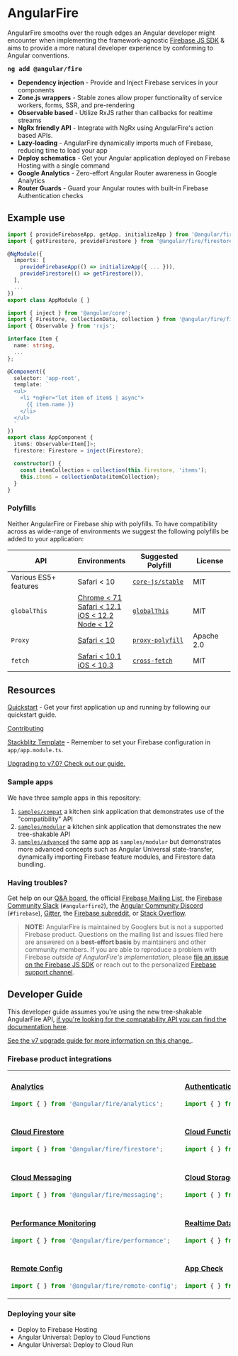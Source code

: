
# AngularFire

AngularFire smooths over the rough edges an Angular developer might encounter when implementing the framework-agnostic
[Firebase JS SDK](https://github.com/firebase/firebase-js-sdk) & aims to provide a more natural developer experience
by conforming to Angular conventions.

<strong><pre>ng add @angular/fire</pre></strong>

- **Dependency injection** - Provide and Inject Firebase services in your components
- **Zone.js wrappers** - Stable zones allow proper functionality of service workers, forms, SSR, and pre-rendering
- **Observable based** - Utilize RxJS rather than callbacks for realtime streams
- **NgRx friendly API** - Integrate with NgRx using AngularFire's action based APIs.
- **Lazy-loading** - AngularFire dynamically imports much of Firebase, reducing time to load your app
- **Deploy schematics** - Get your Angular application deployed on Firebase Hosting with a single command
- **Google Analytics** - Zero-effort Angular Router awareness in Google Analytics
- **Router Guards** - Guard your Angular routes with built-in Firebase Authentication checks

## Example use

```ts
import { provideFirebaseApp, getApp, initializeApp } from '@angular/fire/app';
import { getFirestore, provideFirestore } from '@angular/fire/firestore';

@NgModule({
  imports: [
    provideFirebaseApp(() => initializeApp({ ... })),
    provideFirestore(() => getFirestore()),
  ],
  ...
})
export class AppModule { }
```

```ts
import { inject } from '@angular/core';
import { Firestore, collectionData, collection } from '@angular/fire/firestore';
import { Observable } from 'rxjs';

interface Item {
  name: string,
  ...
};

@Component({
  selector: 'app-root',
  template: `
  <ul>
    <li *ngFor="let item of item$ | async">
      {{ item.name }}
    </li>
  </ul>
  `
})
export class AppComponent {
  item$: Observable<Item[]>;
  firestore: Firestore = inject(Firestore);

  constructor() {
    const itemCollection = collection(this.firestore, 'items');
    this.item$ = collectionData(itemCollection);
  }
}
```

### Polyfills

Neither AngularFire or Firebase ship with polyfills. To have compatibility across as wide-range of environments we suggest the following polyfills be added to your application:

| API | Environments | Suggested Polyfill | License |
|-----|--------------|--------------------|---------|
| Various ES5+ features  | Safari &lt; 10 | [`core-js/stable`](https://github.com/zloirock/core-js#readme) | MIT |
| `globalThis` | [Chrome &lt; 71<br>Safari &lt; 12.1<br>iOS &lt; 12.2<br>Node &lt; 12](https://caniuse.com/mdn-javascript_builtins_globalthis) | [`globalThis`](https://github.com/es-shims/globalThis#readme) | MIT |
| `Proxy` | [Safari &lt; 10](https://caniuse.com/proxy) | [`proxy-polyfill`](https://github.com/GoogleChrome/proxy-polyfill#readme) | Apache 2.0 |
| `fetch` | [Safari &lt; 10.1<br>iOS &lt; 10.3](https://caniuse.com/fetch) | [`cross-fetch`](https://github.com/lquixada/cross-fetch#readme) | MIT |

## Resources

[Quickstart](docs/install-and-setup.md) - Get your first application up and running by following our quickstart guide.

[Contributing](CONTRIBUTING.md)

[Stackblitz Template](https://stackblitz.com/edit/angular-fire-start) - Remember to set your Firebase configuration in `app/app.module.ts`.

[Upgrading to v7.0? Check out our guide.](docs/version-7-upgrade.md)

### Sample apps

We have three sample apps in this repository:

1. [`samples/compat`](samples/compat) a kitchen sink application that demonstrates use of the "compatibility" API
1. [`samples/modular`](samples/modular) a kitchen sink application that demonstrates the new tree-shakable API
1. [`samples/advanced`](samples/advanced) the same app as `samples/modular` but demonstrates more advanced concepts such as Angular Universal state-transfer, dynamically importing Firebase feature modules, and Firestore data bundling.

### Having troubles?

Get help on our [Q&A board](https://github.com/angular/angularfire/discussions?discussions_q=category%3AQ%26A), the official [Firebase Mailing List](https://groups.google.com/forum/#!forum/firebase-talk), the [Firebase Community Slack](https://firebase.community/) (`#angularfire2`), the [Angular Community Discord](http://discord.gg/angular) (`#firebase`), [Gitter](https://gitter.im/angular/angularfire2), the [Firebase subreddit](https://www.reddit.com/r/firebase), or [Stack Overflow](https://stackoverflow.com/questions/tagged/angularfire2).

> **NOTE:** AngularFire is maintained by Googlers but is not a supported Firebase product. Questions on the mailing list and issues filed here are answered on a <strong>best-effort basis</strong> by maintainers and other community members. If you are able to reproduce a problem with Firebase <em>outside of AngularFire's implementation</em>, please [file an issue on the Firebase JS SDK](https://github.com/firebase/firebase-js-sdk/issues) or reach out to the personalized [Firebase support channel](https://firebase.google.com/support/).

## Developer Guide

This developer guide assumes you're using the new tree-shakable AngularFire API, [if you're looking for the compatability API you can find the documentation here](docs/compat.md).

[See the v7 upgrade guide for more information on this change.](docs/version-7-upgrade.md).

### Firebase product integrations

<table>
  <tr>
    <td>

#### [Analytics](docs/analytics.md#analytics)
```ts
import { } from '@angular/fire/analytics';
```
</td>
    <td>

#### [Authentication](docs/auth.md#authentication)
```ts
import { } from '@angular/fire/auth';
```
</td>
  </tr>
  <tr>
    <td>

#### [Cloud Firestore](docs/firestore.md#cloud-firestore)
```ts
import { } from '@angular/fire/firestore';
```
</td>
    <td>

#### [Cloud Functions](docs/functions.md#cloud-functions)
```ts
import { } from '@angular/fire/functions';
```
</td>
  </tr>
  <tr>
    <td>

#### [Cloud Messaging](docs/messaging.md#cloud-messaging)
```ts
import { } from '@angular/fire/messaging';
```
</td>
    <td>

#### [Cloud Storage](docs/storage.md#cloud-storage)
```ts
import { } from '@angular/fire/storage';
```
</td>
  </tr>
  <tr>
    <td>

#### [Performance Monitoring](docs/performance.md#performance-monitoring)
```ts
import { } from '@angular/fire/performance';
```
</td>
    <td>

#### [Realtime Database](docs/database.md#realtime-database)
```ts
import { } from '@angular/fire/database';
```
</td>
  </tr>
  <tr>
    <td>

#### [Remote Config](docs/remote-config.md#remote-config)
```ts
import { } from '@angular/fire/remote-config';
```
</td>
    <td>

#### [App Check](docs/app-check.md#app-check)
```ts
import { } from '@angular/fire/app-check';
```
</td>
  </tr>
</table>

### Deploying your site

* Deploy to Firebase Hosting
* Angular Universal: Deploy to Cloud Functions
* Angular Universal: Deploy to Cloud Run
